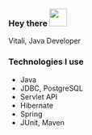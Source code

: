 <h3>Hey there <img src="https://user-images.githubusercontent.com/72043323/139587666-1123b5e0-b859-44e2-a0fe-4c3f33f6e986.gif" width="35" height="35"/></h3>

Vitali, Java Developer<br>

### Technologies I use

- Java
- JDBC, PostgreSQL
- Servlet API
- Hibernate
- Spring
- JUnit, Maven

<br>
